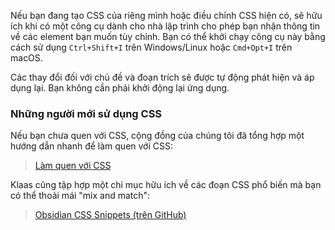 Nếu bạn đang tạo CSS của riêng mình hoặc điều chỉnh CSS hiện có, sẽ hữu ích khi có một công cụ dành cho nhà lập trình cho phép bạn nhận thông tin về các element bạn muốn tùy chỉnh. Bạn có thể khởi chạy công cụ này bằng cách sử dụng `Ctrl+Shift+I` trên Windows/Linux hoặc `Cmd+Opt+I` trên macOS.

Các thay đổi đối với chủ đề và đoạn trích sẽ được tự động phát hiện và áp dụng lại. Bạn không cần phải khởi động lại ứng dụng.

### Những người mới sử dụng CSS

Nếu bạn chưa quen với CSS, cộng đồng của chúng tôi đã tổng hợp một hướng dẫn nhanh để làm quen với CSS:

> [Làm quen với CSS](https://forum.obsidian.md/t/getting-comfortable-with-obsidian-css/133)

Klaas cũng tập hợp một chỉ mục hữu ích về các đoạn CSS phổ biến mà bạn có thể thoải mái "mix and match":

> [Obsidian CSS Snippets (trên GitHub)](https://github.com/Dmitriy-Shulha/obsidian-css-snippets/tree/master/Snippets)